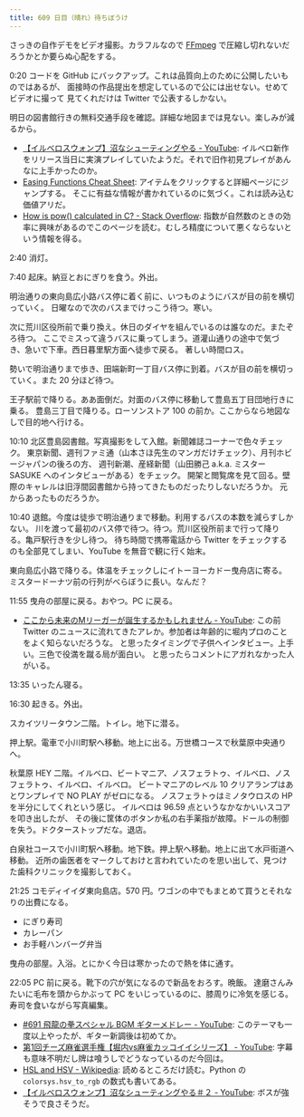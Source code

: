 ```yaml
---
title: 609 日目（晴れ）待ちぼうけ
---
```


さっきの自作デモをビデオ撮影。カラフルなので [FFmpeg] で圧縮し切れないだろうかとか要らぬ心配をする。

0:20 コードを GitHub にバックアップ。これは品質向上のために公開したいものではあるが、
面接時の作品提出を想定しているので公には出せない。せめてビデオに撮って
見てくれだけは Twitter で公表するしかない。

明日の図書館行きの無料交通手段を確認。詳細な地図までは見ない。楽しみが減るから。

* [【イルベロスウォンプ】沼なシューティングやる - YouTube](https://www.youtube.com/watch?v=uVf7XbNke-A):
  イルベロ新作をリリース当日に実演プレイしていたようだ。それで旧作初見プレイがあんなに上手かったのか。
* [Easing Functions Cheat Sheet](https://easings.net/): アイテムをクリックすると詳細ページにジャンプする。
  そこに有益な情報が書かれているのに気づく。これは読み込む価値アリだ。
* [How is pow() calculated in C? - Stack Overflow](https://stackoverflow.com/questions/40824677/how-is-pow-calculated-in-c):
  指数が自然数のときの効率に興味があるのでこのページを読む。むしろ精度について悪くならないという情報を得る。

2:40 消灯。

7:40 起床。納豆とおにぎりを食う。外出。

明治通りの東向島広小路バス停に着く前に、いつものようにバスが目の前を横切っていく。
日曜なので次のバスまでけっこう待つ。寒い。

次に荒川区役所前で乗り換え。休日のダイヤを組んでいるのは誰なのだ。またぞろ待つ。
ここでミスって違うバスに乗ってしまう。道灌山通りの途中で気づき、急いで下車。西日暮里駅方面へ徒歩で戻る。
著しい時間ロス。

勢いで明治通りまで歩き、田端新町一丁目バス停に到着。バスが目の前を横切っていく。また 20 分ほど待つ。

王子駅前で降りる。ああ面倒だ。対面のバス停に移動して豊島五丁目団地行きに乗る。
豊島三丁目で降りる。ローソンストア 100 の前か。ここからなら地図なしで目的地へ行ける。

10:10 北区豊島図書館。写真撮影をして入館。新聞雑誌コーナーで色々チェック。
東京新聞、週刊ファミ通（山本さほ先生のマンガだけチェック）、月刊ホビージャパンの後ろの方、
週刊新潮、産経新聞（山田勝己 a.k.a. ミスター SASUKE へのインタビューがある）をチェック。
開架と閲覧席を見て回る。壁際のキャレルは旧浮間図書館から持ってきたものだったりしないだろうか。
元からあったものだろうか。

10:40 退館。今度は徒歩で明治通りまで移動。利用するバスの本数を減らすしかない。
川を渡って最初のバス停で待つ。待つ。荒川区役所前まで行って降りる。亀戸駅行きを少し待つ。
待ち時間で携帯電話から Twitter をチェックするのも全部見てしまい、YouTube を無音で観に行く始末。

東向島広小路で降りる。体温をチェックしにイトーヨーカドー曳舟店に寄る。
ミスタードーナツ前の行列がべらぼうに長い。なんだ？

11:55 曳舟の部屋に戻る。おやつ。PC に戻る。

* [ここから未来のMリーガーが誕生するかもしれません - YouTube](https://www.youtube.com/watch?v=q4TQx9ZTGak):
  この前 Twitter のニュースに流れてきたアレか。参加者は年齢的に堀内プロのことをよく知らないだろうな。
  と思ったタイミングで子供へインタビュー。上手い。三色で役満を蹴る局が面白い。
  と思ったらコメントにアガれなかった人がいる。

13:35 いったん寝る。

16:30 起きる。外出。

スカイツリータウン二階。トイレ。地下に潜る。

押上駅。電車で小川町駅へ移動。地上に出る。万世橋コースで秋葉原中央通りへ。

秋葉原 HEY 二階。イルベロ、ビートマニア、ノスフェラトゥ、イルベロ、ノスフェラトゥ、イルベロ、イルベロ。
ビートマニアのレベル 10 クリアランプはあとワンプレイで NO PLAY がゼロになる。
ノスフェラトゥはミノタウロスの HP を半分にしてくれという感じ。
イルベロは 96.59 点というなかなかいいスコアを叩き出したが、
その後に筐体のボタンか私の右手薬指が故障。ドールの制御を失う。ドクターストップだな。退店。

白泉社コースで小川町駅へ移動。地下鉄。押上駅へ移動。地上に出て水戸街道へ移動。
近所の歯医者をマークしておけと言われていたのを思い出して、見つけた歯科クリニックを撮影しておく。

21:25 コモディイイダ東向島店。570 円。ワゴンの中でもまとめて買うとそれなりの出費になる。

* にぎり寿司
* カレーパン
* お手軽ハンバーグ弁当

曳舟の部屋。入浴。とにかく今日は寒かったので熱を体に通す。

22:05 PC 前に戻る。靴下の穴が気になるので新品をおろす。晩飯。
達磨さんみたいに毛布を頭からかぶって PC をいじっているのに、膝周りに冷気を感じる。
寿司を食いながら写真編集。

* [&#x23;691 飛龍の拳スペシャル BGM ギターメドレー - YouTube](https://www.youtube.com/watch?v=6W94pCvzSPc):
  このテーマも一度以上やったが、ギター新調後は初めてか。
* [第1回チーズ麻雀選手権【堀内vs麻雀カッコイイシリーズ】 - YouTube](https://www.youtube.com/watch?v=eMsOk9THKto):
  字幕も意味不明だし牌は喰うしでどうなっているのだ今回は。
* [HSL and HSV - Wikipedia](https://en.wikipedia.org/wiki/HSL_and_HSV):
  読めるところだけ読む。Python の `colorsys.hsv_to_rgb` の数式も書いてある。
* [【イルベロスウォンプ】沼なシューティングやる＃２ - YouTube](https://www.youtube.com/watch?v=bJ1P9jTcqZY):
  ボスが強そうで良さそうだ。

[FFmpeg]: <https://ffmpeg.org/ffmpeg.html>
